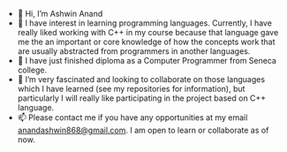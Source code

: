 - 👋 Hi, I’m Ashwin Anand
- 👀 I have interest in learning programming languages. Currently, I have really liked working with C++ in my course because that language gave me the an important or core knowledge of how the concepts work that are usually abstracted from programmers in another languages.
- 🌱 I have just finished diploma as a Computer Programmer from Seneca college.
- 💞️ I’m very fascinated and looking to collaborate on those languages which I have learned (see my repositories for information), but particularly I will really like participating in the project based on C++ language.
- 📫 Please contact me if you have any opportunities at my email anandashwin868@gmail.com. I am open to learn or collaborate as of now.
<!---
AshwinAnand868/AshwinAnand868 is a ✨ special ✨ repository because its `README.md` (this file) appears on your GitHub profile.
You can click the Preview link to take a look at your changes.
--->
